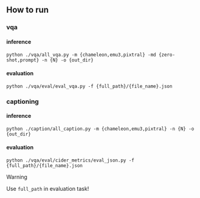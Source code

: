 ## How to run
### vqa

#### inference
```python ./vqa/all_vqa.py -m {chameleon,emu3,pixtral} -md {zero-shot,prompt} -n {N} -o {out_dir}```

#### evaluation
```python ./vqa/eval/eval_vqa.py -f {full_path}/{file_name}.json```

### captioning
#### inference
```python ./caption/all_caption.py -m {chameleon,emu3,pixtral} -n {N} -o {out_dir}```

#### evaluation
```python ./vqa/eval/cider_metrics/eval_json.py -f {full_path}/{file_name}.json```

>[!WARNING]
>Use `full_path` in evaluation task!
